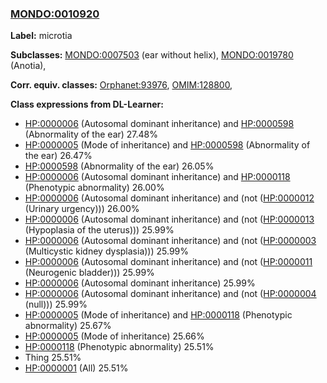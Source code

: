 
### [MONDO:0010920](http://purl.obolibrary.org/obo/MONDO_0010920)
**Label:** microtia

**Subclasses:** [MONDO:0007503](http://purl.obolibrary.org/obo/MONDO_0007503) (ear without helix), [MONDO:0019780](http://purl.obolibrary.org/obo/MONDO_0019780) (Anotia), 

**Corr. equiv. classes:** [Orphanet:93976](http://www.orpha.net/ORDO/Orphanet_93976), [OMIM:128800](http://purl.obolibrary.org/obo/OMIM_128800), 

**Class expressions from DL-Learner:**

- [HP:0000006](http://purl.obolibrary.org/obo/HP_0000006) (Autosomal dominant inheritance) and [HP:0000598](http://purl.obolibrary.org/obo/HP_0000598) (Abnormality of the ear) 27.48%
- [HP:0000005](http://purl.obolibrary.org/obo/HP_0000005) (Mode of inheritance) and [HP:0000598](http://purl.obolibrary.org/obo/HP_0000598) (Abnormality of the ear) 26.47%
- [HP:0000598](http://purl.obolibrary.org/obo/HP_0000598) (Abnormality of the ear) 26.05%
- [HP:0000006](http://purl.obolibrary.org/obo/HP_0000006) (Autosomal dominant inheritance) and [HP:0000118](http://purl.obolibrary.org/obo/HP_0000118) (Phenotypic abnormality) 26.00%
- [HP:0000006](http://purl.obolibrary.org/obo/HP_0000006) (Autosomal dominant inheritance) and (not ([HP:0000012](http://purl.obolibrary.org/obo/HP_0000012) (Urinary urgency))) 26.00%
- [HP:0000006](http://purl.obolibrary.org/obo/HP_0000006) (Autosomal dominant inheritance) and (not ([HP:0000013](http://purl.obolibrary.org/obo/HP_0000013) (Hypoplasia of the uterus))) 25.99%
- [HP:0000006](http://purl.obolibrary.org/obo/HP_0000006) (Autosomal dominant inheritance) and (not ([HP:0000003](http://purl.obolibrary.org/obo/HP_0000003) (Multicystic kidney dysplasia))) 25.99%
- [HP:0000006](http://purl.obolibrary.org/obo/HP_0000006) (Autosomal dominant inheritance) and (not ([HP:0000011](http://purl.obolibrary.org/obo/HP_0000011) (Neurogenic bladder))) 25.99%
- [HP:0000006](http://purl.obolibrary.org/obo/HP_0000006) (Autosomal dominant inheritance) 25.99%
- [HP:0000006](http://purl.obolibrary.org/obo/HP_0000006) (Autosomal dominant inheritance) and (not ([HP:0000004](http://purl.obolibrary.org/obo/HP_0000004) (null))) 25.99%
- [HP:0000005](http://purl.obolibrary.org/obo/HP_0000005) (Mode of inheritance) and [HP:0000118](http://purl.obolibrary.org/obo/HP_0000118) (Phenotypic abnormality) 25.67%
- [HP:0000005](http://purl.obolibrary.org/obo/HP_0000005) (Mode of inheritance) 25.66%
- [HP:0000118](http://purl.obolibrary.org/obo/HP_0000118) (Phenotypic abnormality) 25.51%
- Thing 25.51%
- [HP:0000001](http://purl.obolibrary.org/obo/HP_0000001) (All) 25.51%


